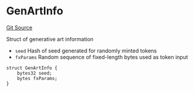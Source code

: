 # GenArtInfo
[Git Source](https://github.com/fxhash/fxhash-evm-contracts/blob/709c3bd5035ed7a7acc4391ca2a42cf2ad71efed/src/lib/Structs.sol)

Struct of generative art information
- `seed` Hash of seed generated for randomly minted tokens
- `fxParams` Random sequence of fixed-length bytes used as token input


```solidity
struct GenArtInfo {
    bytes32 seed;
    bytes fxParams;
}
```


